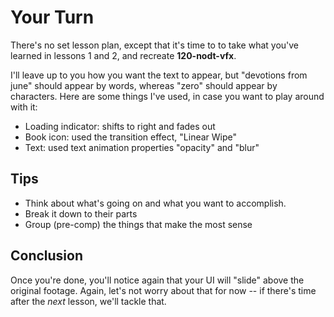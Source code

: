 
# Your Turn

There's no set lesson plan, except that it's time to to take what you've learned in lessons 1 and 2, and recreate **120-nodt-vfx**.

I'll leave up to you how you want the text to appear, but "devotions from june" should appear by words, whereas "zero" should appear by characters. Here are some things I've used, in case you want to play around with it:

- Loading indicator: shifts to right and fades out
- Book icon: used the transition effect, "Linear Wipe"
- Text: used text animation properties "opacity" and "blur"

## Tips

- Think about what's going on and what you want to accomplish.
- Break it down to their parts
- Group (pre-comp) the things that make the most sense

## Conclusion

Once you're done, you'll notice again that your UI will "slide" above the original footage. Again, let's not worry about that for now -- if there's time after the *next* lesson, we'll tackle that.